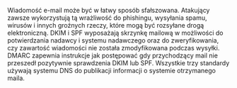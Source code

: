 
Wiadomość e-mail może być w łatwy sposób sfałszowana. Atakujący zawsze wykorzystują tą wrażliwość do phishingu, 
wysyłania spamu, wirusów i innych groźnych rzeczy, które mogą być rozsyłane drogą elektroniczną. 
DKIM i SPF wyposażają skrzynkę mailową w możliwości do potwierdzania nadawcy i systemu nadawczego oraz do zweryfikowania, 
czy zawartość wiadomości nie została zmodyfikowana podczas wysyłki. 
DMARC zapewnia instrukcje jak postępować gdy przychodzący mail nie przeszedł pozytywnie sprawdzenia DKIM lub SPF. 
Wszystkie trzy standardy używają systemu DNS do publikacji informacji o systemie otrzymanego maila.
